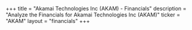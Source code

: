 +++
title = "Akamai Technologies Inc (AKAM) - Financials"
description = "Analyze the Financials for Akamai Technologies Inc (AKAM)"
ticker = "AKAM"
layout = "financials"
+++

